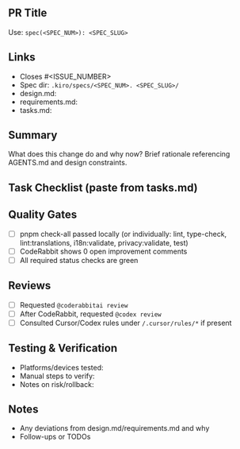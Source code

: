 ## PR Title

Use: `spec(<SPEC_NUM>): <SPEC_SLUG>`

## Links

- Closes #<ISSUE_NUMBER>
- Spec dir: `.kiro/specs/<SPEC_NUM>. <SPEC_SLUG>/`
- design.md: <link>
- requirements.md: <link>
- tasks.md: <link>

## Summary

What does this change do and why now? Brief rationale referencing AGENTS.md and design constraints.

## Task Checklist (paste from tasks.md)

<!-- Paste the task list from tasks.md below so GitHub renders checkboxes. Mark items as completed or already implemented. -->

## Quality Gates

- [ ] pnpm check-all passed locally (or individually: lint, type-check, lint:translations, i18n:validate, privacy:validate, test)
- [ ] CodeRabbit shows 0 open improvement comments
- [ ] All required status checks are green

## Reviews

- [ ] Requested `@coderabbitai review`
- [ ] After CodeRabbit, requested `@codex review`
- [ ] Consulted Cursor/Codex rules under `/.cursor/rules/*` if present

## Testing & Verification

- Platforms/devices tested:
- Manual steps to verify:
- Notes on risk/rollback:

## Notes

- Any deviations from design.md/requirements.md and why
- Follow-ups or TODOs
